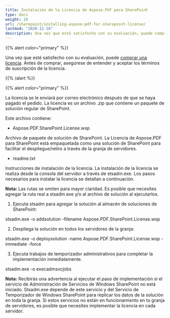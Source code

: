 ```yaml
---
title: Instalación de la Licencia de Aspose.Pdf para SharePoint
type: docs
weight: 10
url: /sharepoint/installing-aspose-pdf-for-sharepoint-license/
lastmod: "2020-12-16"
description: Una vez que esté satisfecho con su evaluación, puede comprar una licencia para la API de PDF SharePoint y seguir las instrucciones de instalación para aplicarla.
---
```


{{% alert color="primary" %}}

Una vez que esté satisfecho con su evaluación, puede [comprar una licencia](https://purchase.aspose.com/buy). Antes de comprar, asegúrese de entender y aceptar los términos de suscripción de la licencia.

{{% /alert %}}

{{% alert color="primary" %}}

La licencia se le enviará por correo electrónico después de que se haya pagado el pedido. La licencia es un archivo .zip que contiene un paquete de solución regular de SharePoint.

Este archivo contiene:

- Aspose.PDF.SharePoint.License.wsp

Archivo de paquete de solución de SharePoint. La Licencia de Aspose.PDF para SharePoint está empaquetada como una solución de SharePoint para facilitar el despliegue/retiro a través de la granja de servidores.

- readme.txt

Instrucciones de instalación de la licencia.
 La instalación de la licencia se realiza desde la consola del servidor a través de stsadm.exe. Los pasos necesarios para instalar la licencia se detallan a continuación.

**Nota:** Las rutas se omiten para mayor claridad. Es posible que necesites agregar la ruta real a stsadm.exe y/o al archivo de solución al ejecutarlos.

1. Ejecuta stsadm para agregar la solución al almacén de soluciones de SharePoint:

stsadm.exe -o addsolution -filename Aspose.PDF.SharePoint.License.wsp

2. Despliega la solución en todos los servidores de la granja:

stsadm.exe -o deploysolution -name Aspose.PDF.SharePoint.License.wsp -immediate -force

3. Ejecuta trabajos de temporizador administrativos para completar la implementación inmediatamente.

stsadm.exe -o execadmsvcjobs

**Nota:** Recibirás una advertencia al ejecutar el paso de implementación si el servicio de Administración de Servicios de Windows SharePoint no está iniciado. Stsadm.exe depende de este servicio y del Servicio de Temporizador de Windows SharePoint para replicar los datos de la solución en toda la granja. Si estos servicios no están en funcionamiento en tu granja de servidores, es posible que necesites implementar la licencia en cada servidor.